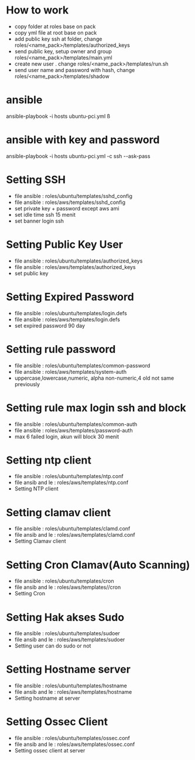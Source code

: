 # How to work
* copy folder at roles base on pack
* copy yml file at root base on pack
* add public key ssh at folder, change roles/<name_pack>/templates/authorized_keys
* send public key, setup owner and group roles/<name_pack>/templates/main.yml
* create new user . change roles/<name_pack>/templates/run.sh
* send user name and password with hash, change  roles/<name_pack>/templates/shadow


# ansible
ansible-playbook -i hosts ubuntu-pci.yml ß


# ansible with key and password
ansible-playbook -i hosts ubuntu-pci.yml -c ssh --ask-pass

# Setting SSH
* file ansible : roles/ubuntu/templates/sshd_config
* file ansible : roles/aws/templates/sshd_config
* set private key + password except aws ami
* set idle time ssh 15 menit
* set banner login ssh


# Setting Public Key User
* file ansible : roles/ubuntu/templates/authorized_keys
* file ansible : roles/aws/templates/authorized_keys
* set public key 

# Setting Expired Password
* file ansible : roles/ubuntu/templates/login.defs
* file ansible : roles/aws/templates/login.defs
* set expired password 90 day

# Setting rule password
* file ansible : roles/ubuntu/templates/common-password
* file ansible : roles/aws/templates/system-auth
* uppercase,lowercase,numeric, alpha non-numeric,4 old not same previously

# Setting rule max login ssh and block
* file ansible : roles/ubuntu/templates/common-auth
* file ansible : roles/aws/templates/password-auth
* max 6 failed login, akun will block 30 menit

# Setting ntp client
* file ansible : roles/ubuntu/templates/ntp.conf
* file ansib and le : roles/aws/templates/ntp.conf
* Setting NTP client

# Setting clamav client
* file ansible : roles/ubuntu/templates/clamd.conf
* file ansib and le : roles/aws/templates/clamd.conf
* Setting Clamav client



# Setting Cron Clamav(Auto Scanning)
* file ansible : roles/ubuntu/templates/cron
* file ansib and le : roles/aws/templates//cron
* Setting Cron 


# Setting Hak akses Sudo 
* file ansible : roles/ubuntu/templates/sudoer
* file ansib and le : roles/aws/templates/sudoer
* Setting user can do sudo or not


# Setting Hostname server
* file ansible : roles/ubuntu/templates/hostname
* file ansib and le : roles/aws/templates/hostname
* Setting hostname at server


# Setting Ossec Client
* file ansible : roles/ubuntu/templates/ossec.conf
* file ansib and le : roles/aws/templates/ossec.conf
* Setting ossec client at server













